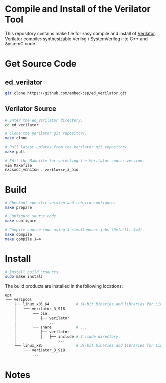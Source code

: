 
Compile and Install of the Verilator Tool
=========================================

This repository contains make file for easy compile and install of [Verilator](https://www.veripool.org/wiki/verilator).
Verilator compiles synthesizable Verilog / SystemVerilog into C++ and SystemC code.

Get Source Code
===============

## ed_verilator
```bash
git clone https://github.com/embed-dsp/ed_verilator.git
```

## Verilator Source
```bash
# Enter the ed_verilator directory.
cd ed_verilator

# Clone the Verilator git repository.
make clone

# Pull latest updates from the Verilator git repository.
make pull

# Edit the Makefile for selecting the Verilator source version.
vim Makefile
PACKAGE_VERSION = verilator_3_918
```

Build
=====
```bash
# Checkout specific version and rebuild configure.
make prepare

# Configure source code.
make configure

# Compile source code using 4 simultaneous jobs (Default: J=4).
make compile
make compile J=4
```

Install
=======
```bash
# Install build products.
sudo make install
```

The build products are installed in the following locations:
```bash
opt
└── veripool
    ├── linux_x86_64            # 64-bit binaries and libraries for Linux
    │   └── verilator_3_918
    │       ├── bin
    │       │   ├── verilator
    │       │       ...
    │       └── share           # ...
    │           ├── verilator
    │           │   ├── include # Include directory.
    │                   ...
    └── linux_x86               # 32-bit binaries and libraries for Linux
        └── verilator_3_918
            ...
```

Notes
=====

